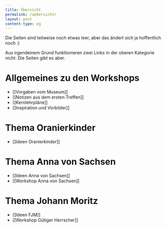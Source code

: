 ```yaml
---
title: Übersicht
permalink: /uebersicht/
layout: post
content-type: eg
---
```

Die Seiten sind teilweise noch etwas leer, aber das ändert sich ja hoffentlich noch :)

Aus irgendeinem Grund funktionieren zwei Links in der oberen Kategorie nicht. Die Seiten gibt es aber.

# Allgemeines zu den Workshops

- [[Vorgaben vom Museum]]
- [[Notizen aus dem ersten Treffen]]
- [[Kernlehrpläne]] 
- [[Inspiration und Vorbilder]]

# Thema Oranierkinder

- [[Ideen Oranierkinder]]

# Thema Anna von Sachsen 

- [[Ideen Anna von Sachsen]]
- [[Workshop Anna von Sachsen]]

# Thema Johann Moritz 

- [[Ideen FJM]]
- [[Workshop Gütiger Herrscher]]
